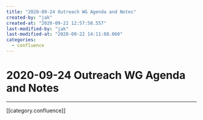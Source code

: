 ```yaml
---
title: "2020-09-24 Outreach WG Agenda and Notes"
created-by: "jak"
created-at: "2020-09-22 12:57:58.557"
last-modified-by: "jak"
last-modified-at: "2020-09-22 14:11:08.060"
categories:
  - confluence
---
```


# 2020-09-24 Outreach WG Agenda and Notes


---

[[category.confluence]]
